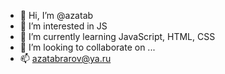 - 👋 Hi, I’m @azatab
- 👀 I’m interested in JS
- 🌱 I’m currently learning JavaScript, HTML, CSS
- 💞️ I’m looking to collaborate on ...
- 📫 azatabrarov@ya.ru

<!---
azatab/azatab is a ✨ special ✨ repository because its `README.md` (this file) appears on your GitHub profile.
You can click the Preview link to take a look at your changes.
--->
